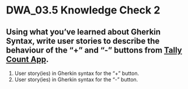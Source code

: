 # DWA_03.5 Knowledge Check 2

## Using what you’ve learned about Gherkin Syntax, write user stories to describe the behaviour of the “+” and “-” buttons from 	[Tally Count App](https://tallycount.app/).

1. User story(ies) in Gherkin syntax for the “+” button. 
2. User story(ies) in Gherkin syntax for the “-” button.
